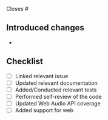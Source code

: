 <!-- Reference any GitHub issues resolved by this PR -->

Closes #

## Introduced changes

<!-- A brief description of the changes -->

-

## Checklist

<!-- Make sure all of these are complete -->

- [ ] Linked relevant issue
- [ ] Updated relevant documentation
- [ ] Added/Conducted relevant tests
- [ ] Performed self-review of the code
- [ ] Updated Web Audio API coverage
- [ ] Added support for web
